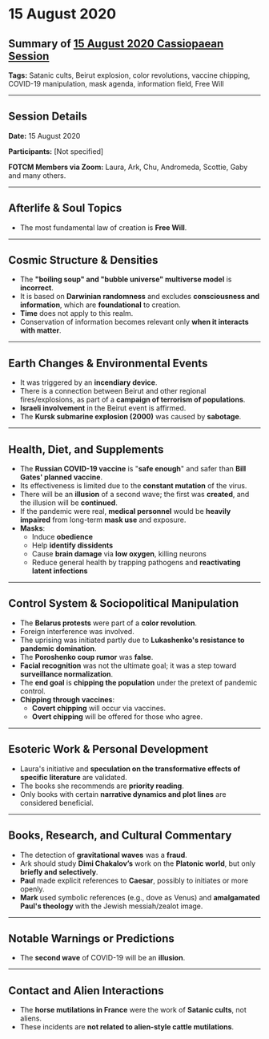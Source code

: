 # 15 August 2020

## Summary of [15 August 2020 Cassiopaean Session](https://cassiopaea.org/forum/threads/session-15-august-2020.49373/#post-888229)

**Tags:** Satanic cults, Beirut explosion, color revolutions, vaccine chipping, COVID-19 manipulation, mask agenda, information field, Free Will

---
## Session Details

**Date:** 15 August 2020

**Participants:** [Not specified]

**FOTCM Members via Zoom:** Laura, Ark, Chu, Andromeda, Scottie, Gaby and many others.

---
## Afterlife & Soul Topics

- The most fundamental law of creation is **Free Will**.

---
## Cosmic Structure & Densities

- The **"boiling soup" and "bubble universe" multiverse model** is **incorrect**.
- It is based on **Darwinian randomness** and excludes **consciousness and information**, which are **foundational** to creation.
- **Time** does not apply to this realm.
- Conservation of information becomes relevant only **when it interacts with matter**.

---
## Earth Changes & Environmental Events

- It was triggered by an **incendiary device**.
- There is a connection between Beirut and other regional fires/explosions, as part of a **campaign of terrorism of populations**.
- **Israeli involvement** in the Beirut event is affirmed.
- The **Kursk submarine explosion (2000)** was caused by **sabotage**.

---
## Health, Diet, and Supplements

- The **Russian COVID-19 vaccine** is "**safe enough**" and safer than **Bill Gates' planned vaccine**.
- Its effectiveness is limited due to the **constant mutation** of the virus.
- There will be an **illusion** of a second wave; the first was **created**, and the illusion will be **continued**.
- If the pandemic were real, **medical personnel** would be **heavily impaired** from long-term **mask use** and exposure.
- **Masks**:
    - Induce **obedience**
    - Help **identify dissidents**
    - Cause **brain damage** via **low oxygen**, killing neurons
    - Reduce general health by trapping pathogens and **reactivating latent infections**

---
## Control System & Sociopolitical Manipulation

- The **Belarus protests** were part of a **color revolution**.
- Foreign interference was involved.
- The uprising was initiated partly due to **Lukashenko's resistance to pandemic domination**.
- The **Poroshenko coup rumor** was **false**.
- **Facial recognition** was not the ultimate goal; it was a step toward **surveillance normalization**.
- The **end goal** is **chipping the population** under the pretext of pandemic control.
- **Chipping through vaccines**:
    - **Covert chipping** will occur via vaccines.
    - **Overt chipping** will be offered for those who agree.

---
## Esoteric Work & Personal Development

- Laura's initiative and **speculation on the transformative effects of specific literature** are validated.
- The books she recommends are **priority reading**.
- Only books with certain **narrative dynamics and plot lines** are considered beneficial.

---
## Books, Research, and Cultural Commentary

- The detection of **gravitational waves** was a **fraud**.
- Ark should study **Dimi Chakalov’s** work on the **Platonic world**, but only **briefly and selectively**.
- **Paul** made explicit references to **Caesar**, possibly to initiates or more openly.
- **Mark** used symbolic references (e.g., dove as Venus) and **amalgamated Paul's theology** with the Jewish messiah/zealot image.

---
## Notable Warnings or Predictions

- The **second wave** of COVID-19 will be an **illusion**.

---
## Contact and Alien Interactions

- The **horse mutilations in France** were the work of **Satanic cults**, not aliens.
- These incidents are **not related to alien-style cattle mutilations**.


